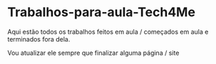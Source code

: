 # Trabalhos-para-aula-Tech4Me
Aqui estão todos os trabalhos feitos em aula / começados em aula e terminados fora dela.

Vou atualizar ele sempre que finalizar alguma página / site
